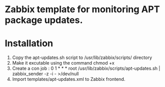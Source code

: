 # Zabbix template for monitoring APT package updates.

# Installation
1. Copy the apt-updates.sh script to /usr/lib/zabbix/scripts/ directory
2. Make it excutable using the command chmod +x
3. Create a con job :
0 1 * * * root /usr/lib/zabbix/scripts/apt-updates.sh | zabbix_sender -z <IP-ZABBIX-SERVER> -i - >/dev/null
4. Import templates/apt-updates.xml to Zabbix frontend.
